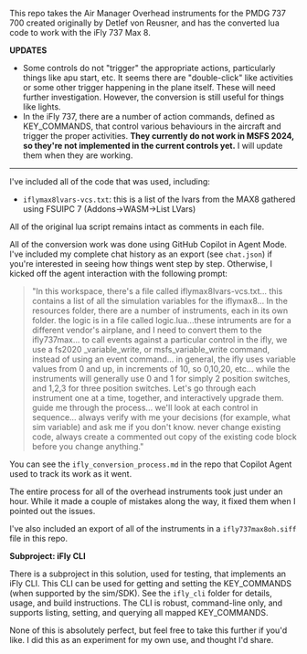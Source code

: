 This repo takes the Air Manager Overhead instruments for the PMDG 737 700 created originally by Detlef von Reusner, and has the converted lua code to work with the iFly 737 Max 8.

**UPDATES**
- Some controls do not "trigger" the appropriate actions, particularly things like apu start, etc. It seems there are "double-click" like activities or some other trigger happening in the plane itself. These will need further investigation. However, the conversion is still useful for things like lights.
- In the iFly 737, there are a number of action commands, defined as KEY_COMMANDS, that control various behaviours in the aircraft and trigger the proper activities. **They currently do not work in MSFS 2024, so they're not implemented in the current controls yet.** I will update them when they are working.

***********

I've included all of the code that was used, including:

- `iflymax8lvars-vcs.txt`: this is a list of the lvars from the MAX8 gathered using FSUIPC 7 (Addons->WASM->List LVars)

All of the original lua script remains intact as comments in each file.

All of the conversion work was done using GitHub Copilot in Agent Mode. I've included my complete chat history as an export (see `chat.json`) if you're interested in seeing how things went step by step. Otherwise, I kicked off the agent interaction with the following prompt:

> "In this workspace, there's a file called iflymax8lvars-vcs.txt... this contains a list of all the simulation variables for the iflymax8... In the resources folder, there are a number of instruments, each in its own folder. the logic is in a file called logic.lua...these intruments are for a different vendor's airplane, and I need to convert them to the ifly737max... to call events against a particular control in the ifly, we use a fs2020 _variable_write, or msfs_variable_write command, instead of using an event command... in general, the ifly uses variable values from 0 and up, in increments of 10, so 0,10,20, etc... while the instruments will generally use 0 and 1 for simply 2 position switches, and 1,2,3 for three position switches.
> Let's go through each instrument one at a time, together, and interactively upgrade them. guide me through the process... we'll look at each control in sequence... always verify with me your decisions (for example, what sim variable) and ask me if you don't know. never change existing code, always create a commented out copy of the existing code block before you change anything."

You can see the `ifly_conversion_process.md` in the repo that Copilot Agent used to track its work as it went.

The entire process for all of the overhead instruments took just under an hour. While it made a couple of mistakes along the way, it fixed them when I pointed out the issues.

I've also included an export of all of the instruments in a `ifly737max8oh.siff` file in this repo.

**Subproject: iFly CLI**

There is a subproject in this solution, used for testing, that implements an iFly CLI. This CLI can be used for getting and setting the KEY_COMMANDS (when supported by the sim/SDK). See the `ifly_cli` folder for details, usage, and build instructions. The CLI is robust, command-line only, and supports listing, setting, and querying all mapped KEY_COMMANDS.

None of this is absolutely perfect, but feel free to take this further if you'd like. I did this as an experiment for my own use, and thought I'd share.
